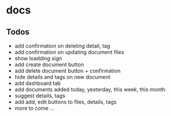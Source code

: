 # docs

## Todos

- add confirmation on deleting detail, tag
- add confirmation on updating document files
- show loadding sign
- add create document button
- add delete document button + confirmation
- hide details and tags on new document
- add dashboard tab
- add documents added today, yesterday, this week, this month
- suggest details, tags
- add add, edit buttons to files, details, tags
- more to come ...